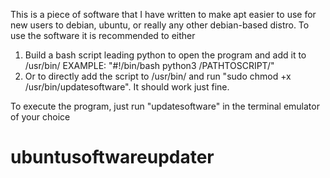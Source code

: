 This is a piece of software that I have written to make apt easier to use for new users to debian, ubuntu, or really any other debian-based distro.
To use the software it is recommended to either
  1. Build a bash script leading python to open the program and add it to /usr/bin/
EXAMPLE:
 "#!/bin/bash
python3 /PATHTOSCRIPT/"
  2. Or to directly add the script to /usr/bin/ and run "sudo chmod +x /usr/bin/updatesoftware". It should work just fine.

To execute the program, just run "updatesoftware" in the terminal emulator of your choice
# ubuntusoftwareupdater
